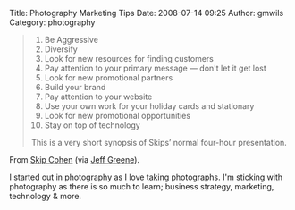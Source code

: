 Title: Photography Marketing Tips
Date: 2008-07-14 09:25
Author: gmwils
Category: photography

> 1.  Be Aggressive
> 2.  Diversify
> 3.  Look for new resources for finding customers
> 4.  Pay attention to your primary message — don't let it get lost
> 5.  Look for new promotional partners
> 6.  Build your brand
> 7.  Pay attention to your website
> 8.  Use your own work for your holiday cards and stationary
> 9.  Look for new promotional opportunities
> 10. Stay on top of technology
>
> This is a very short synopsis of Skips’ normal four-hour presentation.

From [Skip Cohen][] (via [Jeff Greene][]).

I started out in photography as I love taking photographs. I'm sticking
with photography as there is so much to learn; business strategy,
marketing, technology & more.

  [Skip Cohen]: http://skip.wedshooter.com/
  [Jeff Greene]: http://blogs.msdn.com/prophoto/archive/2008/07/10/microsoft-pro-photo-summit-day-2-2.aspx
